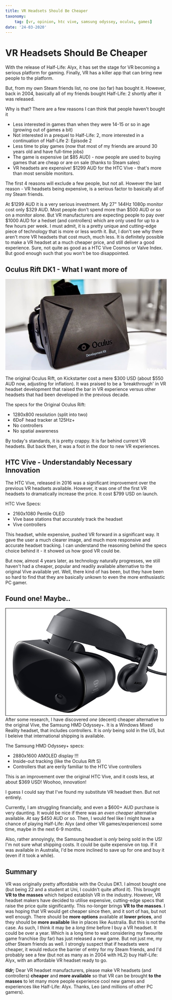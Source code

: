 ```yaml
---
title: VR Headsets Should Be Cheaper
taxonomy:
	tag: [vr, opinion, htc vive, samsung odyssey, oculus, games]
date: '24-03-2020'
---
```


# VR Headsets Should Be Cheaper

With the release of Half-Life: Alyx, it has set the stage for VR becoming a serious platform for gaming. Finally, VR has a killer app that can bring new people to the platform.

But, from my own Steam friends list, no one (so far) has bought it. However, back in 2004, basically all of my friends bought Half-Life: 2 shortly after it was released.

Why is that? There are a few reasons I can think that people haven't bought it  
* Less interested in games than when they were 14-15 or so in age (growing out of games a bit)
* Not interested in a prequel to Half-Life: 2, more interested in a continuation of Half-Life 2: Episode 2
* Less time to play games (now that most of my friends are around 30 years old and have full-time jobs)
* The game is expensive (at $85 AUD) - now people are used to buying games that are cheap or are on sale (thanks to Steam sales)
* VR headsets are expensive! $1299 AUD for the HTC Vive - that's more than most sensible monitors.

The first 4 reasons will exclude a few people, but not all. However the last reason - VR headsets being expensive, is a serious factor to basically all of my Steam friends.

At $1299 AUD it is a very serious investment. My 27" 144Hz 1080p monitor cost only $329 AUD. Most people don't spend more than $500 AUD or so on a monitor alone. But VR manufacturers are expecting people to pay over $1000 AUD for a hedset (and controllers) which are only used for up to a few hours per week. I must admit, it is a pretty unique and cutting-edge piece of technology that is more or less worth it. But, I don't see why there aren't more VR headsets that cost much, much less. It is definitely possible to make a VR headset at a much cheaper price, and still deliver a good experience. Sure, not quite as good as a HTC Vive Cosmos or Valve Index. But good enough such that you won't be too disappointed.  


## Oculus Rift DK1 - What I want more of
![](oculus_rift_dk1.jpg)

The original Oculus Rift, on Kickstarter cost a mere $300 USD (about $550 AUD now, adjusting for inflation). It was praised to be a 'breakthrough' in VR headset development that raised the bar in VR experience versus other headsets that had been developed in the previous decade. 

The specs for the Original Oculus Rift:
* 1280x800 resolution (split into two)
* 6DoF head tracker at 125Hz+
* No controllers
* No spatial awareness

By today's standards, it is pretty crappy. It is far behind current VR headsets. But back then, it was a foot in the door to new VR experiences.

## HTC Vive - Understandably Necessary Innovation
The HTC Vive, released in 2016 was a significant improvement over the previous VR headsets available. However, it was one of the first VR headsets to dramatically increase the price. It cost $799 USD on launch.

HTC Vive Specs:
* 2160x1080 Pentile OLED
* Vive base stations that accurately track the headset
* Vive controllers

This headset, while expensive, pushed VR forward in a significant way. It gave the user a much clearer image, and much more responsive and accurate headset tracking. I can understand the reasoning behind the specs choice behind it - it showed us how good VR could be.

But now, almost 4 years later, as technology naturally progresses, we still haven't had a cheaper, popular and readily available alternative to the original Vive available yet. Well, there kind of has been, but they have been so hard to find that they are basically unkown to even the more enthusiastic PC gamer.

## Found one! Maybe..
![](Samsung_HMD_Odyssey.jpeg)
After some research, I have discovered *one* (decent) cheaper alternative to the original Vive, the Samsung HMD Odyssey+. It is a Windows Mixed Reality headset, that includes controllers. It is *only* being sold in the US, but I beleive that international shipping is available.

The Samsung HMD Odyssey+ specs:
* 2880x1600 AMOLED display !!!
* Inside-out tracking (like the Oculus Rift S)
* Controllers that are eerily familiar to the HTC Vive controllers

This is an improvement over the original HTC Vive, and it costs less, at about $369 USD! Woohoo, innovation!

I guess I could say that I've found my substitute VR headset then. But not entirely.

Currently, I am struggling financially, and even a $600+ AUD purchase is very daunting. It would be nice if there was an *even cheaper* alternative available. At say $450 AUD or so. Then, I would feel like I might have a chance of playing Half-Life: Alyx (and other VR games/experiences) some time, maybe in the next 6-9 months.

Also, rather annoyingly, the Samsung headset is *only* being sold in the US! I'm not sure what shipping costs. It could be quite expensive on top. If it was available in Australia, I'd be more inclined to save up for one and buy it (even if it took a while).

## Summary
VR was originally pretty affordable with the Oculus DK1. I almost bought one (but being 22 and a student at Uni, I couldn't quite afford it). This brought **VR to the masses** which helped establish VR in the industry. However, VR headset makers have decided to utilise expensive, cutting-edge specs that raise the price quite significantly. This no-longer brings **VR to the masses**. I was hoping that VR would get cheaper since then, and it sort of has, but not well enough. There should be **more options** available at **lower prices**, and they should be **more available** like in places like Australia. But this is not the case. As such, I think it may be a *long time* before I buy a VR headset. It could be over a year. Which is a long time to wait considering my favourite game franchise (by far) has just released a new game. But not just me, my other Steam friends as well. I strongly suspect that if headsets were cheaper, it would reduce the barrier of entry for my Steam friends, and I'd probably see a few (but not as many as in 2004 with HL2) buy Half-Life: Alyx, with an affordable VR headset ready to go.

***tldr;***
Dear VR headset manufacturers, please make VR headsets (and controllers) **cheaper** and **more available** so that VR can be brought **to the masses** to let many more people experience cool new games and experiences like Half-Life: Alyx. Thanks, Leo (and millions of other PC gamers).






